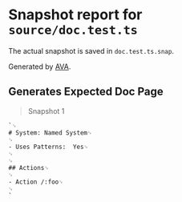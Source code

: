 # Snapshot report for `source/doc.test.ts`

The actual snapshot is saved in `doc.test.ts.snap`.

Generated by [AVA](https://avajs.dev).

## Generates Expected Doc Page

> Snapshot 1

    `␊
    # System: Named System␊
    ␊
    - Uses Patterns:  Yes␊
    ␊
    ␊
    ## Actions␊
    ␊
    - Action /:foo␊
    ␊
    `
